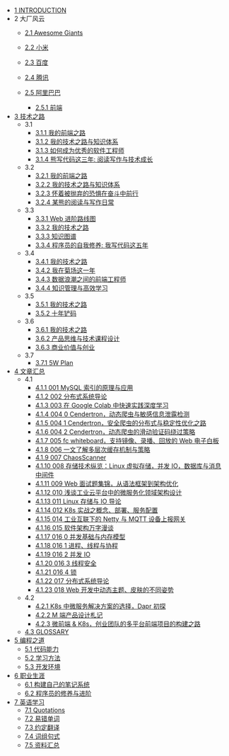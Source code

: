   - [1 INTRODUCTION](/INTRODUCTION.md)
  - 2 大厂风云
    - [2.1 Awesome Giants](/大厂风云/Awesome-Giants.md)
    - [2.2 小米](/大厂风云/小米/README.md)
      
    - [2.3 百度](/大厂风云/百度/README.md)
      
    - [2.4 腾讯](/大厂风云/腾讯/README.md)
      
    - [2.5 阿里巴巴](/大厂风云/阿里巴巴/README.md)
      - [2.5.1 前端](/大厂风云/阿里巴巴/前端.md)
  - [3 技术之路](/技术之路/README.md)
    - 3.1 
      - [3.1.1 我的前端之路](/技术之路/2015/2015-我的前端之路.md)
      - [3.1.2 我的技术之路与知识体系](/技术之路/2015/2015-我的技术之路与知识体系.md)
      - [3.1.3 如何成为优秀的软件工程师](/技术之路/2015/如何成为优秀的软件工程师.md)
      - [3.1.4 熊写代码这三年: 阅读写作与技术成长](/技术之路/2015/熊写代码这三年:%20阅读写作与技术成长.md)
    - 3.2 
      - [3.2.1 我的前端之路](/技术之路/2016/2016-我的前端之路.md)
      - [3.2.2 我的技术之路与知识体系](/技术之路/2016/2016-我的技术之路与知识体系.md)
      - [3.2.3 怀着被抛弃的恐惧在奋斗中前行](/技术之路/2016/怀着被抛弃的恐惧在奋斗中前行.md)
      - [3.2.4 某熊的阅读与写作日常](/技术之路/2016/某熊的阅读与写作日常.md)
    - 3.3 
      - [3.3.1 Web 进阶路线图](/技术之路/2017/2017-Web%20进阶路线图.md)
      - [3.3.2 我的技术之路](/技术之路/2017/2017-我的技术之路.md)
      - [3.3.3 知识图谱](/技术之路/2017/2017-知识图谱.md)
      - [3.3.4 程序员的自我修养: 我写代码这五年](/技术之路/2017/程序员的自我修养:%20我写代码这五年.md)
    - 3.4 
      - [3.4.1 我的技术之路](/技术之路/2018/2018-我的技术之路.md)
      - [3.4.2 我在菊场这一年](/技术之路/2018/我在菊场这一年.md)
      - [3.4.3 数据浪潮之间的前端工程师](/技术之路/2018/数据浪潮之间的前端工程师.md)
      - [3.4.4 知识管理与高效学习](/技术之路/2018/知识管理与高效学习.md)
    - 3.5 
      - [3.5.1 我的技术之路](/技术之路/2019/2019-我的技术之路.md)
      - [3.5.2 十年铲码](/技术之路/2019/十年铲码.md)
    - 3.6 
      - [3.6.1 我的技术之路](/技术之路/2020/2020-我的技术之路.md)
      - [3.6.2 产品思维与技术课程设计](/技术之路/2020/产品思维与技术课程设计.md)
      - [3.6.3 商业价值与创业](/技术之路/2020/商业价值与创业.md)
    - 3.7 
      - [3.7.1 5W Plan](/技术之路/2021/5W%20Plan.md)
  - [4 文章汇总](/文章汇总/README.md)
    - 4.1 
      - [4.1.1 001 MySQL 索引的原理与应用](/文章汇总/2019/2019-001-MySQL%20索引的原理与应用.md)
      - [4.1.2 002 分布式系统导论](/文章汇总/2019/2019-002-分布式系统导论.md)
      - [4.1.3 003 在 Google Colab 中快速实践深度学习](/文章汇总/2019/2019-003-在%20Google%20Colab%20中快速实践深度学习.md)
      - [4.1.4 004 0 Cendertron，动态爬虫与敏感信息泄露检测](/文章汇总/2019/2019-004-0-Cendertron，动态爬虫与敏感信息泄露检测.md)
      - [4.1.5 004 1 Cendertron，安全爬虫的分布式与稳定性优化之路](/文章汇总/2019/2019-004-1-Cendertron，安全爬虫的分布式与稳定性优化之路.md)
      - [4.1.6 004 2 Cendertron，动态爬虫的滑动验证码绕过策略](/文章汇总/2019/2019-004-2-Cendertron，动态爬虫的滑动验证码绕过策略.md)
      - [4.1.7 005 fc whiteboard，支持镜像、录播、回放的 Web 电子白板](/文章汇总/2019/2019-005-fc-whiteboard，支持镜像、录播、回放的%20Web%20电子白板.md)
      - [4.1.8 006 一文了解多层次缓存机制与策略](/文章汇总/2019/2019-006-一文了解多层次缓存机制与策略.md)
      - [4.1.9 007 ChaosScanner](/文章汇总/2019/2019-007-ChaosScanner.md)
      - [4.1.10 008 存储技术纵览：Linux 虚拟存储，并发 IO，数据库与消息中间件](/文章汇总/2019/2019-008-存储技术纵览：Linux%20虚拟存储，并发%20IO，数据库与消息中间件.md)
      - [4.1.11 009 Web 面试题集锦，从语法框架到架构优化](/文章汇总/2019/2019-009-Web%20面试题集锦，从语法框架到架构优化.md)
      - [4.1.12 010 浅谈工业云平台中的微服务化领域架构设计](/文章汇总/2019/2019-010-浅谈工业云平台中的微服务化领域架构设计.md)
      - [4.1.13 011 Linux 存储与 IO 导论](/文章汇总/2019/2019-011-Linux%20存储与%20IO%20导论.md)
      - [4.1.14 012 K8s 实战之概念、部署、服务配置](/文章汇总/2019/2019-012-K8s%20实战之概念、部署、服务配置.md)
      - [4.1.15 014 工业互联下的 Netty 与 MQTT 设备上报网关](/文章汇总/2019/2019-014-工业互联下的%20Netty%20与%20MQTT%20设备上报网关.md)
      - [4.1.16 015 软件架构万字漫谈](/文章汇总/2019/2019-015-软件架构万字漫谈.md)
      - [4.1.17 016 0 并发基础与内存模型](/文章汇总/2019/2019-016-0-并发基础与内存模型.md)
      - [4.1.18 016 1 进程、线程与协程](/文章汇总/2019/2019-016-1-进程、线程与协程.md)
      - [4.1.19 016 2 并发 IO](/文章汇总/2019/2019-016-2-并发%20IO.md)
      - [4.1.20 016 3 线程安全](/文章汇总/2019/2019-016-3-线程安全.md)
      - [4.1.21 016 4 锁](/文章汇总/2019/2019-016-4-锁.md)
      - [4.1.22 017 分布式系统导论](/文章汇总/2019/2019-017-分布式系统导论.md)
      - [4.1.23 018 Web 开发中动态主题、皮肤的不同姿势](/文章汇总/2019/2019-018-Web%20开发中动态主题、皮肤的不同姿势.md)
    - 4.2 
      - [4.2.1 K8s 中微服务解决方案的选择，Dapr 初探](/文章汇总/2020/K8s%20中微服务解决方案的选择，Dapr%20初探.md)
      - [4.2.2 M 端产品设计札记](/文章汇总/2020/M%20端产品设计札记.md)
      - [4.2.3 微前端 & K8s，创业团队的多平台前端项目的构建之路](/文章汇总/2020/微前端%20&%20K8s，创业团队的多平台前端项目的构建之路.md)
    - [4.3 GLOSSARY](/文章汇总/GLOSSARY.md)
  - [5 编程之道](/编程之道/README.md)
    - [5.1 代码能力](/编程之道/代码能力.md)
    - [5.2 学习方法](/编程之道/学习方法.md)
    - [5.3 开发环境](/编程之道/开发环境.md)
  - [6 职业生涯](/职业生涯/README.md)
    - [6.1 构建自己的笔记系统](/职业生涯/构建自己的笔记系统.md)
    - [6.2 程序员的修养与进阶](/职业生涯/程序员的修养与进阶.md)
  - [7 英语学习](/英语学习/README.md)
    - [7.1 Quotations](/英语学习/Quotations.md)
    - [7.2 易错单词](/英语学习/易错单词.md)
    - [7.3 约定翻译](/英语学习/约定翻译.md)
    - [7.4 词组句式](/英语学习/词组句式.md)
    - [7.5 资料汇总](/英语学习/资料汇总.md)